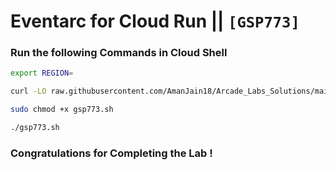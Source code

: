 # Eventarc for Cloud Run || `[GSP773]`

### Run the following Commands in Cloud Shell
```bash
export REGION=
```

```bash
curl -LO raw.githubusercontent.com/AmanJain18/Arcade_Labs_Solutions/main/Eventarc%20for%20Cloud%20Run/gsp773.sh

sudo chmod +x gsp773.sh

./gsp773.sh
```

### Congratulations for Completing the Lab !
